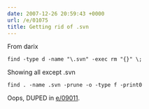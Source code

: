 ```yaml
---
date: 2007-12-26 20:59:43 +0000
url: /e/01075
title: Getting rid of .svn
---
```


From darix

	find -type d -name "\.svn" -exec rm "{}" \;
Showing all except .svn

	find . -name .svn -prune -o -type f -print0

Oops, DUPED in [e/09011](e/09011).
